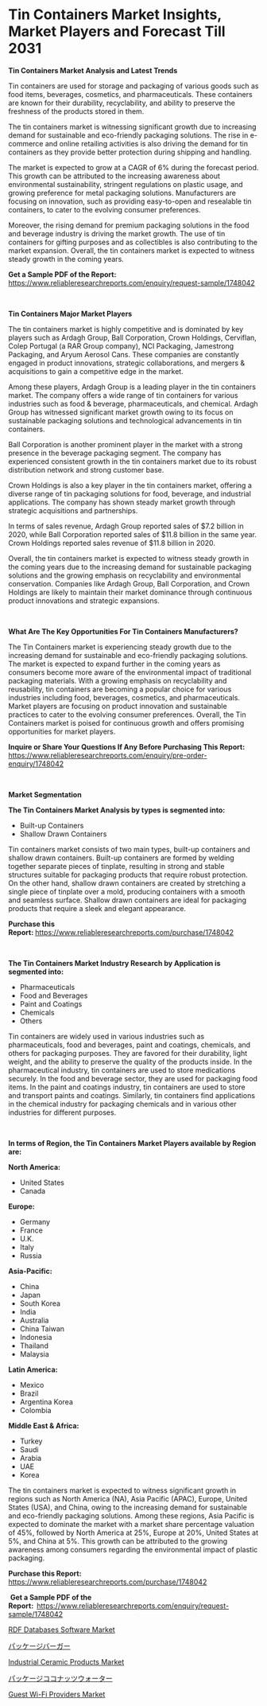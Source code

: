 <p><h1>Tin Containers Market Insights, Market Players and Forecast Till 2031</h1></p><p><strong>Tin Containers Market Analysis and Latest Trends</strong></p>
<p><p>Tin containers are used for storage and packaging of various goods such as food items, beverages, cosmetics, and pharmaceuticals. These containers are known for their durability, recyclability, and ability to preserve the freshness of the products stored in them.</p><p>The tin containers market is witnessing significant growth due to increasing demand for sustainable and eco-friendly packaging solutions. The rise in e-commerce and online retailing activities is also driving the demand for tin containers as they provide better protection during shipping and handling.</p><p>The market is expected to grow at a CAGR of 6% during the forecast period. This growth can be attributed to the increasing awareness about environmental sustainability, stringent regulations on plastic usage, and growing preference for metal packaging solutions. Manufacturers are focusing on innovation, such as providing easy-to-open and resealable tin containers, to cater to the evolving consumer preferences.</p><p>Moreover, the rising demand for premium packaging solutions in the food and beverage industry is driving the market growth. The use of tin containers for gifting purposes and as collectibles is also contributing to the market expansion. Overall, the tin containers market is expected to witness steady growth in the coming years.</p></p>
<p><strong>Get a Sample PDF of the Report:&nbsp;</strong> <a href="https://www.reliableresearchreports.com/enquiry/request-sample/1748042">https://www.reliableresearchreports.com/enquiry/request-sample/1748042</a></p>
<p>&nbsp;</p>
<p><strong>Tin Containers Major Market Players</strong></p>
<p><p>The tin containers market is highly competitive and is dominated by key players such as Ardagh Group, Ball Corporation, Crown Holdings, Cerviflan, Colep Portugal (a RAR Group company), NCI Packaging, Jamestrong Packaging, and Aryum Aerosol Cans. These companies are constantly engaged in product innovations, strategic collaborations, and mergers & acquisitions to gain a competitive edge in the market.</p><p>Among these players, Ardagh Group is a leading player in the tin containers market. The company offers a wide range of tin containers for various industries such as food & beverage, pharmaceuticals, and chemical. Ardagh Group has witnessed significant market growth owing to its focus on sustainable packaging solutions and technological advancements in tin containers.</p><p>Ball Corporation is another prominent player in the market with a strong presence in the beverage packaging segment. The company has experienced consistent growth in the tin containers market due to its robust distribution network and strong customer base.</p><p>Crown Holdings is also a key player in the tin containers market, offering a diverse range of tin packaging solutions for food, beverage, and industrial applications. The company has shown steady market growth through strategic acquisitions and partnerships.</p><p>In terms of sales revenue, Ardagh Group reported sales of $7.2 billion in 2020, while Ball Corporation reported sales of $11.8 billion in the same year. Crown Holdings reported sales revenue of $11.8 billion in 2020.</p><p>Overall, the tin containers market is expected to witness steady growth in the coming years due to the increasing demand for sustainable packaging solutions and the growing emphasis on recyclability and environmental conservation. Companies like Ardagh Group, Ball Corporation, and Crown Holdings are likely to maintain their market dominance through continuous product innovations and strategic expansions.</p></p>
<p>&nbsp;</p>
<p><strong>What Are The Key Opportunities For Tin Containers Manufacturers?</strong></p>
<p><p>The Tin Containers market is experiencing steady growth due to the increasing demand for sustainable and eco-friendly packaging solutions. The market is expected to expand further in the coming years as consumers become more aware of the environmental impact of traditional packaging materials. With a growing emphasis on recyclability and reusability, tin containers are becoming a popular choice for various industries including food, beverages, cosmetics, and pharmaceuticals. Market players are focusing on product innovation and sustainable practices to cater to the evolving consumer preferences. Overall, the Tin Containers market is poised for continuous growth and offers promising opportunities for market players.</p></p>
<p><strong>Inquire or Share Your Questions If Any Before Purchasing This Report:</strong> <a href="https://www.reliableresearchreports.com/enquiry/pre-order-enquiry/1748042">https://www.reliableresearchreports.com/enquiry/pre-order-enquiry/1748042</a></p>
<p>&nbsp;</p>
<p><strong>Market Segmentation</strong></p>
<p><strong>The Tin Containers Market Analysis by types is segmented into:</strong></p>
<p><ul><li>Built-up Containers</li><li>Shallow Drawn Containers</li></ul></p>
<p><p>Tin containers market consists of two main types, built-up containers and shallow drawn containers. Built-up containers are formed by welding together separate pieces of tinplate, resulting in strong and stable structures suitable for packaging products that require robust protection. On the other hand, shallow drawn containers are created by stretching a single piece of tinplate over a mold, producing containers with a smooth and seamless surface. Shallow drawn containers are ideal for packaging products that require a sleek and elegant appearance.</p></p>
<p><strong>Purchase this Report:&nbsp;</strong><a href="https://www.reliableresearchreports.com/purchase/1748042">https://www.reliableresearchreports.com/purchase/1748042</a></p>
<p>&nbsp;</p>
<p><strong>The Tin Containers Market Industry Research by Application is segmented into:</strong></p>
<p><ul><li>Pharmaceuticals</li><li>Food and Beverages</li><li>Paint and Coatings</li><li>Chemicals</li><li>Others</li></ul></p>
<p><p>Tin containers are widely used in various industries such as pharmaceuticals, food and beverages, paint and coatings, chemicals, and others for packaging purposes. They are favored for their durability, light weight, and the ability to preserve the quality of the products inside. In the pharmaceutical industry, tin containers are used to store medications securely. In the food and beverage sector, they are used for packaging food items. In the paint and coatings industry, tin containers are used to store and transport paints and coatings. Similarly, tin containers find applications in the chemical industry for packaging chemicals and in various other industries for different purposes.</p></p>
<p>&nbsp;</p>
<p><strong>In terms of Region, the Tin Containers Market Players available by Region are:</strong></p>
<p>
    <p> <strong> North America: </strong>
        <ul>
            <li>United States</li>
            <li>Canada</li>
        </ul>
        </p> 
    <p> <strong> Europe: </strong>
        <ul>
            <li>Germany</li>
            <li>France</li>
            <li>U.K.</li>
            <li>Italy</li>
            <li>Russia</li>
        </ul>
        </p> 
    <p> <strong> Asia-Pacific: </strong>
        <ul>
            <li>China</li>
            <li>Japan</li>
            <li>South Korea</li>
            <li>India</li>
            <li>Australia</li>
            <li>China Taiwan</li>
            <li>Indonesia</li>
            <li>Thailand</li>
            <li>Malaysia</li>
        </ul>
        </p> 
    <p> <strong> Latin America: </strong>
        <ul>
            <li>Mexico</li>
            <li>Brazil</li>
            <li>Argentina Korea</li>
            <li>Colombia</li>
        </ul>
        </p> 
    <p> <strong> Middle East & Africa: </strong>
        <ul>
            <li>Turkey</li>
            <li>Saudi</li>
            <li>Arabia</li>
            <li>UAE</li>
            <li>Korea</li>
        </ul>
    </p>
    </p>
<p><p>The tin containers market is expected to witness significant growth in regions such as North America (NA), Asia Pacific (APAC), Europe, United States (USA), and China, owing to the increasing demand for sustainable and eco-friendly packaging solutions. Among these regions, Asia Pacific is expected to dominate the market with a market share percentage valuation of 45%, followed by North America at 25%, Europe at 20%, United States at 5%, and China at 5%. This growth can be attributed to the growing awareness among consumers regarding the environmental impact of plastic packaging.</p></p>
<p><strong>Purchase this Report: </strong><a href="https://www.reliableresearchreports.com/purchase/1748042">https://www.reliableresearchreports.com/purchase/1748042</a></p>
<p>&nbsp;<strong>Get a Sample PDF of the Report:&nbsp;&nbsp;</strong><a href="https://www.reliableresearchreports.com/enquiry/request-sample/1748042">https://www.reliableresearchreports.com/enquiry/request-sample/1748042</a></p>
<p><strong></strong></p>
<p><p><a href="https://issuu.com/reportprime-2/docs/rdf-databases-software-market-size-2030.pptx">RDF Databases Software Market</a></p><p><a href="https://github.com/xtkhtofdt934839/Market-Research-Report-List-1/blob/main/3286097192725.md">パッケージバーガー</a></p><p><a href="https://github.com/josesg55/Market-Research-Report-List-1/blob/main/industrial-ceramic-products-market.md">Industrial Ceramic Products Market</a></p><p><a href="https://github.com/ddwcuskozol07187/Market-Research-Report-List-1/blob/main/8835176192726.md">パッケージココナッツウォーター</a></p><p><a href="https://issuu.com/reportprime-2/docs/guest-wi-fi-providers-market-size-2030.pptx">Guest Wi-Fi Providers Market</a></p></p>